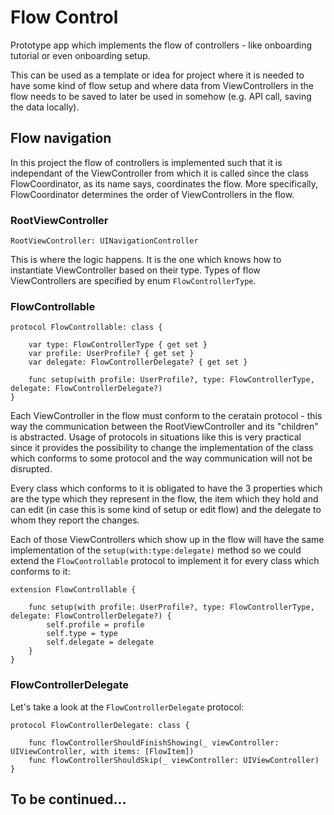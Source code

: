 # Flow Control
Prototype app which implements the flow of controllers - like onboarding tutorial or even onboarding setup.

This can be used as a template or idea for project where it is needed to have some kind of flow setup and where data from 
ViewControllers in the flow needs to be saved to later be used in somehow (e.g. API call, saving the data locally).

## Flow navigation

In this project the flow of controllers is implemented such that it is independant of the ViewController from which it is
called since the class FlowCoordinator, as its name says, coordinates the flow. More specifically, FlowCoordinator 
determines the order of ViewControllers in the flow. 

### RootViewController

```RootViewController: UINavigationController```

This is where the logic happens.
It is the one which knows how to instantiate ViewController based on their type. Types of flow ViewControllers are specified by enum `FlowControllerType`.

### FlowControllable

```
protocol FlowControllable: class {
    
    var type: FlowControllerType { get set }
    var profile: UserProfile? { get set }
    var delegate: FlowControllerDelegate? { get set }
    
    func setup(with profile: UserProfile?, type: FlowControllerType, delegate: FlowControllerDelegate?)
}
```
Each ViewController in the flow must conform to the ceratain protocol - this way the communication between the 
RootViewController and its "children" is abstracted. Usage of protocols in situations like this is very practical 
since it provides the possibility to change the implementation of the class which conforms to some protocol and the 
way communication will not be disrupted.

Every class which conforms to it is obligated to have the 3 properties which are the type which they represent in the flow, the item which they hold and can edit (in case this is some kind of setup or edit flow) and the delegate to whom they report the changes.

Each of those ViewControllers which show up in the flow will have the same implementation of the `setup(with:type:delegate)` method so we could extend the `FlowControllable` protocol to implement it for every class which conforms to it:

```
extension FlowControllable {
    
    func setup(with profile: UserProfile?, type: FlowControllerType, delegate: FlowControllerDelegate?) {
        self.profile = profile
        self.type = type
        self.delegate = delegate
    }
}
```

### FlowControllerDelegate

Let's take a look at the `FlowControllerDelegate` protocol:

```
protocol FlowControllerDelegate: class {
    
    func flowControllerShouldFinishShowing(_ viewController: UIViewController, with items: [FlowItem])
    func flowControllerShouldSkip(_ viewController: UIViewController)
}
```

## To be continued...
